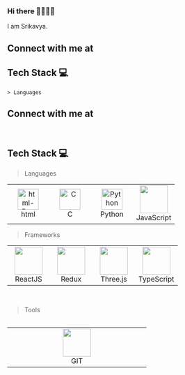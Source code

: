 ### Hi there 👩‍💻🙋‍♀️
I am Srikavya.
<h2>Connect with me at </h2>
	

## Tech Stack :computer:
    > Languages
  <h2>Connect with me at </h2>
	
<br>

## Tech Stack :computer:
  
> Languages
 
 <table>
	 <tbody>
  <tr>
   <td align="Center" width="25%"> 
      <a href="#kavya-tech" >
<img width="48" height="48" src="https://img.icons8.com/color/48/html-5--v1.png" alt="html-5--v1"/>
      </a>
      <br>html
   <td align="Center" width="25%"> 
      <a href="#kavya-tech" >
        <img src="https://img.icons8.com/color/452/c-programming.png" width="48" height="48" alt="C" />
      </a>
      <br>C
    </td>
    <td align="Center" width="25%">
      <a href="#kavya-tech">
        <img src="https://upload.wikimedia.org/wikipedia/commons/thumb/c/c3/Python-logo-notext.svg/1200px-Python-logo-notext.svg.png" width="48" height="48" alt="Python" />
      </a>
      <br>Python
    </td>
    <td align="Center" width="25%">   
        <a href="#kavya-tech" >
        <img height="64px" width="64px" src="https://cdn.svgporn.com/logos/javascript.svg">
      </a>
      <br>JavaScript
</td>
   </tr>
</tbody>
  </table>
  
  > Frameworks
  
   <table>
   <tbody>
	  <tr>
	
<td align="Center" width="25%">   
        <a href="#kavya-tech" >
        <img height="64px" width="64px" src="https://cdn.svgporn.com/logos/react.svg">
      </a>
      <br>ReactJS
</td>
<td align="Center" width="25%">   
        <a href="#kavya-tech" >
        <img height="64px" width="64px" src="https://cdn.svgporn.com/logos/redux.svg">
      </a>
      <br>Redux
</td>


<td align="Center" width="25%">   
        <a href="#kavya-tech" >
        <img height="64px" width="64px" src="https://cdn.svgporn.com/logos/threejs.svg">
      </a>
      <br>Three.js
</td>
		  <td align="Center" width="25%">   
        <a href="#kavya-tech" >
        <img  height="64px" width="64px" src="https://img.icons8.com/color/96/null/typescript.png"/>
      </a>
      <br>TypeScript
</td>


</tr>
</tbody>
<table>
	<br>	  
	
	
>Tools
	
<table>
   <tbody>
	 <tr>
		  
<td align="Center" width="25%">   
        <a href="#kavya-tech" >
        <img height="64px" width="64px" src="https://upload.wikimedia.org/wikipedia/commons/thumb/3/3f/Git_icon.svg/1200px-Git_icon.svg.png">
      </a>
      <br>GIT
  </td>
</tr>
</tbody>
  </table>
	
<br>

